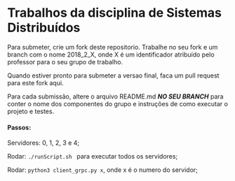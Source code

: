 # Trabalhos da disciplina de Sistemas Distribuídos

Para submeter, crie um fork deste repositorio. Trabalhe no seu fork e um branch com o nome 2018_2_X, onde X é um identificador atribuído pelo professor para o seu grupo de trabalho. 

Quando estiver pronto para submeter a versao final, faca um pull request para este fork aqui.

Para cada submissão, altere o arquivo README.md ***NO SEU BRANCH*** para conter o nome dos componentes do grupo e instruções de como executar o projeto e testes.


#### Passos: 

Servidores: 0, 1, 2, 3 e 4;

Rodar: `./runScript.sh ` para executar todos os servidores;

Rodar: `python3 client_grpc.py x`, onde x é o numero do servidor;